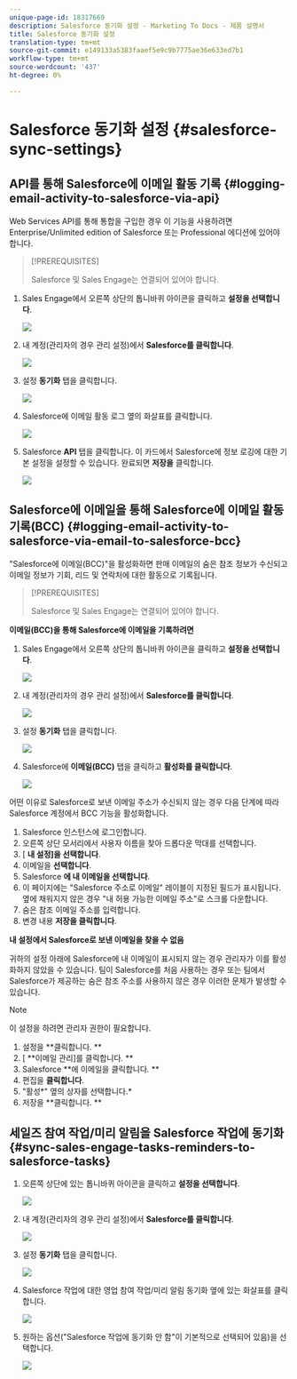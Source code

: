 ```yaml
---
unique-page-id: 18317669
description: Salesforce 동기화 설정 - Marketing To Docs - 제품 설명서
title: Salesforce 동기화 설정
translation-type: tm+mt
source-git-commit: e149133a5383faaef5e9c9b7775ae36e633ed7b1
workflow-type: tm+mt
source-wordcount: '437'
ht-degree: 0%

---
```



# Salesforce 동기화 설정 {#salesforce-sync-settings}

## API를 통해 Salesforce에 이메일 활동 기록 {#logging-email-activity-to-salesforce-via-api}

Web Services API를 통해 통합을 구입한 경우 이 기능을 사용하려면 Enterprise/Unlimited edition of Salesforce 또는 Professional 에디션에 있어야 합니다.

>[!PREREQUISITES]
>
>Salesforce 및 Sales Engage는 연결되어 있어야 합니다.

1. Sales Engage에서 오른쪽 상단의 톱니바퀴 아이콘을 클릭하고 **설정을 선택합니다**.

   ![](assets/one-2.png)

1. 내 계정(관리자의 경우 관리 설정)에서 **Salesforce를 클릭합니다**.

   ![](assets/two-2.png)

1. 설정 **동기화** 탭을 클릭합니다.

   ![](assets/three-1.png)

1. Salesforce에 이메일 활동 로그 옆의 화살표를 클릭합니다.

   ![](assets/four-1.png)

1. Salesforce **API** 탭을 클릭합니다. 이 카드에서 Salesforce에 정보 로깅에 대한 기본 설정을 설정할 수 있습니다. 완료되면 **저장을** 클릭합니다.

   ![](assets/five.png)

## Salesforce에 이메일을 통해 Salesforce에 이메일 활동 기록(BCC) {#logging-email-activity-to-salesforce-via-email-to-salesforce-bcc}

&quot;Salesforce에 이메일(BCC)&quot;을 활성화하면 판매 이메일의 숨은 참조 정보가 수신되고 이메일 정보가 기회, 리드 및 연락처에 대한 활동으로 기록됩니다.

>[!PREREQUISITES]
>
>Salesforce 및 Sales Engage는 연결되어 있어야 합니다.

**이메일(BCC)을 통해 Salesforce에 이메일을 기록하려면**

1. Sales Engage에서 오른쪽 상단의 톱니바퀴 아이콘을 클릭하고 **설정을 선택합니다**.

   ![](assets/one-3.png)

1. 내 계정(관리자의 경우 관리 설정)에서 **Salesforce를 클릭합니다**.

   ![](assets/two-3.png)

1. 설정 **동기화** 탭을 클릭합니다.

   ![](assets/three-1.png)

1. Salesforce에 **이메일(BCC)** 탭을 클릭하고 **활성화를 클릭합니다**.

   ![](assets/six-2.png)

어떤 이유로 Salesforce로 보낸 이메일 주소가 수신되지 않는 경우 다음 단계에 따라 Salesforce 계정에서 BCC 기능을 활성화합니다.

1. Salesforce 인스턴스에 로그인합니다.
1. 오른쪽 상단 모서리에서 사용자 이름을 찾아 드롭다운 막대를 선택합니다.
1. [ **내 설정]을 선택합니다**.
1. 이메일을 **선택합니다**.
1. Salesforce **에 내 이메일을 선택합니다**.
1. 이 페이지에는 &quot;Salesforce 주소로 이메일&quot; 레이블이 지정된 필드가 표시됩니다. 옆에 채워지지 않은 경우 &quot;내 허용 가능한 이메일 주소&quot;로 스크롤 다운합니다.
1. 숨은 참조 이메일 주소를 입력합니다.
1. 변경 내용 **저장을 클릭합니다**.

**내 설정에서 Salesforce로 보낸 이메일을 찾을 수 없음**

귀하의 설정 아래에 Salesforce에 내 이메일이 표시되지 않는 경우 관리자가 이를 활성화하지 않았을 수 있습니다. 팀이 Salesforce를 처음 사용하는 경우 또는 팀에서 Salesforce가 제공하는 숨은 참조 주소를 사용하지 않은 경우 이러한 문제가 발생할 수 있습니다.

>[!NOTE]
>
>이 설정을 하려면 관리자 권한이 필요합니다.

1. 설정을 **클릭합니다&#x200B;*.* **
1. [ **이메일 관리]를 클릭합니다&#x200B;*.* **
1. Salesforce **에 이메일을 클릭합니다&#x200B;*.* **
1. 편집을 **클릭합니다**.
1. &quot;활성*&quot; 옆의 상자를 선택합니다.*
1. 저장을 **클릭합니다&#x200B;*.* **

## 세일즈 참여 작업/미리 알림을 Salesforce 작업에 동기화 {#sync-sales-engage-tasks-reminders-to-salesforce-tasks}

1. 오른쪽 상단에 있는 톱니바퀴 아이콘을 클릭하고 **설정을 선택합니다**.

   ![](assets/one-3.png)

1. 내 계정(관리자의 경우 관리 설정)에서 **Salesforce를 클릭합니다**.

   ![](assets/two-2.png)

1. 설정 **동기화** 탭을 클릭합니다.

   ![](assets/three-1.png)

1. Salesforce 작업에 대한 영업 참여 작업/미리 알림 동기화 옆에 있는 화살표를 클릭합니다.

   ![](assets/seven-2.png)

1. 원하는 옵션(&quot;Salesforce 작업에 동기화 안 함&quot;이 기본적으로 선택되어 있음)을 선택합니다.

   ![](assets/eight.png)

